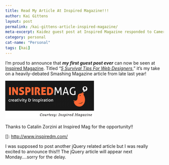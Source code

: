 ```yaml
---
title: Read My Article At Inspired Magazine!!!
author: Kai Gittens
layout: post
permalink: /kai-gittens-article-inspired-magazine/
meta-excerpt: Kaidez guest post at Inspired Magazine responded to Cameron Chapman's web designer article at Smashing Magazine
category: personal
cat-name: "Personal"
tags: [kai]
---
```


I’m proud to announce that ***my first guest post ever*** can now be seen at [Inspired Magazine][1]. Titled “*[5 Survival Tips For Web Designers][2]*,” it’s my take on a heavily-debated Smashing Magazine article from late last year!

 [1]: http://www.inspiredm.com/
 [2]: http://www.inspiredm.com/2011/01/14/5-survival-tips-for-web-designers/

<img src="../img/inspiredLogo.jpg" class="post-pic" />

Thanks to Catalin Zorzini at Inspired Mag for the opportunity!!

 []: http://www.inspiredm.com/

I was supposed to post another jQuery related article but I was really excited to announce this!!! The jQuery article will appear next Monday….sorry for the delay.